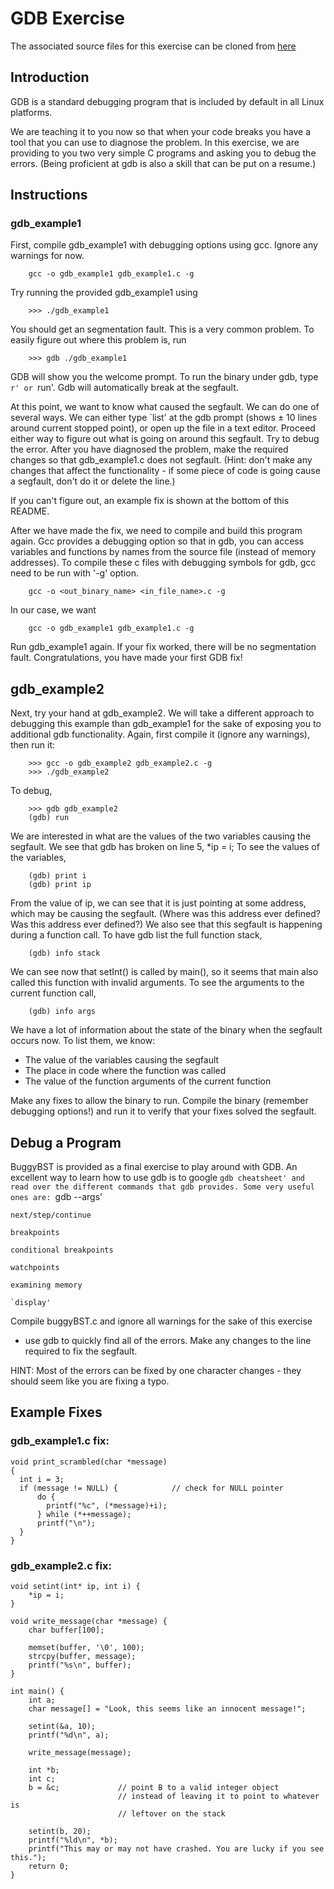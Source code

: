 # GDB Exercise

The associated source files for this exercise can be cloned from [here](https://github.com/CollinAvidano/GDB-Tutorial)

## Introduction
GDB is a standard debugging program that is included by default in all Linux
platforms.

We are teaching it to you now so that when your code breaks you have a tool that you can use
to diagnose the problem. In this exercise, we are providing to you two very
simple C programs and asking you to debug the errors. (Being proficient at gdb
is also a skill that can be put on a resume.)

## Instructions
### gdb_example1
First, compile gdb_example1 with debugging options using gcc. Ignore any
warnings for now.
```
    gcc -o gdb_example1 gdb_example1.c -g
```

Try running the provided gdb\_example1 using
```
    >>> ./gdb_example1
```

You should get an segmentation fault. This is a very common problem.
To easily figure out where this problem is, run
```
    >>> gdb ./gdb_example1
```

GDB will show you the welcome prompt. To run the binary under gdb, type `r' or
`run'. Gdb will automatically break at the segfault.

At this point, we want to know what caused the segfault. We can do one of
several ways. We can either type `list' at the gdb prompt (shows $\pm$ 10 lines
around current stopped point), or open up the file in a text editor. Proceed
either way to figure out what is going on around this segfault. Try to debug the
error. After you have diagnosed the problem, make the required changes so that
gdb\_example1.c does not segfault. (Hint: don't make any changes that affect the
functionality - if some piece of code is going cause a segfault, don't do it or
delete the line.)

If you can't figure out, an example fix is shown at the bottom of this README.

After we have made the fix, we need to compile and build this program again.
Gcc provides a debugging option so that in gdb, you can access variables and
functions by names from the source file (instead of memory addresses).
To compile these c files with debugging symbols for gdb, gcc need to be run
with '-g' option.
```
    gcc -o <out_binary_name> <in_file_name>.c -g
```

In our case, we want
```
    gcc -o gdb_example1 gdb_example1.c -g
```

Run gdb_example1 again. If your fix worked, there will be no segmentation fault.
Congratulations, you have made your first GDB fix!

## gdb_example2
Next, try your hand at gdb_example2. We will take a different approach to
debugging this example than gdb_example1 for the sake of exposing you to
additional gdb functionality.
Again, first compile it (ignore any warnings), then run it:
```
    >>> gcc -o gdb_example2 gdb_example2.c -g
    >>> ./gdb_example2
```
To debug,
```
    >>> gdb gdb_example2
    (gdb) run
```

We are interested in what are the values of the two variables
causing the segfault. We see that gdb has broken on line 5, *ip = i;
To see the values of the variables,
```
    (gdb) print i
    (gdb) print ip
```

From the value of ip, we can see that it is just pointing at some address, which may
be causing the segfault. (Where was this address ever defined? Was this address
ever defined?) We also see that this segfault is happening during
a function call.  To have gdb list the full function stack,
```
    (gdb) info stack
```
We can see now that setInt() is called by main(), so it seems that main also
called this function with invalid arguments. To see the arguments to the current
function call,
```
    (gdb) info args
```
We have a lot of information about the state of the binary when the segfault
occurs now. To list them, we know:
* The value of the variables causing the segfault
* The place in code where the function was called
* The value of the function arguments of the current function

Make any fixes to allow the binary to run. Compile the binary
(remember debugging options!) and run it to
verify that your fixes solved the segfault.

## Debug a Program
BuggyBST is provided as a final exercise to play around with GDB. An excellent
way to learn how to use gdb is to google `gdb cheatsheet' and read over the
different commands that gdb provides. Some very useful ones are:
    `gdb --args'

    next/step/continue

    breakpoints

    conditional breakpoints

    watchpoints

    examining memory

    `display'

Compile buggyBST.c and ignore all warnings for the sake of this exercise
- use gdb to quickly find all
of the errors. Make any changes to the line required
to fix the segfault.

HINT: Most of the errors can be fixed by one character changes - they should seem like you are fixing a typo.

## Example Fixes
### gdb_example1.c fix:
```
void print_scrambled(char *message)
{
  int i = 3;
  if (message != NULL) {            // check for NULL pointer
      do {
        printf("%c", (*message)+i);
      } while (*++message);
      printf("\n");
  }
}
```

### gdb_example2.c fix:
```
void setint(int* ip, int i) {
    *ip = i;
}

void write_message(char *message) {
    char buffer[100];

    memset(buffer, '\0', 100);
    strcpy(buffer, message);
    printf("%s\n", buffer);
}

int main() {
    int a;
    char message[] = "Look, this seems like an innocent message!";

    setint(&a, 10);
    printf("%d\n", a);

    write_message(message);

    int *b;
    int c;
    b = &c;             // point B to a valid integer object
                        // instead of leaving it to point to whatever is
                        // leftover on the stack

    setint(b, 20);
    printf("%ld\n", *b);
    printf("This may or may not have crashed. You are lucky if you see this.");
    return 0;
}
```
